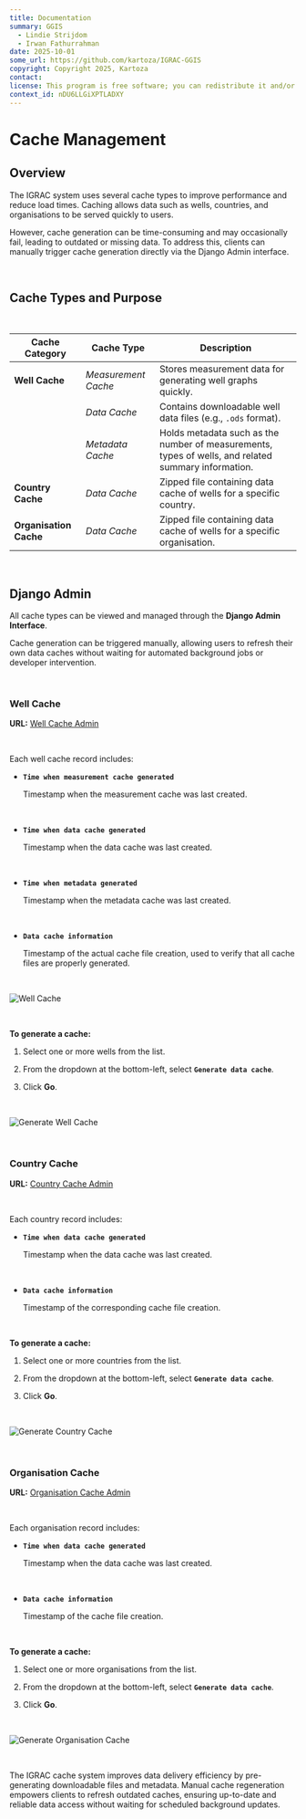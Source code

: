 ```yaml
---
title: Documentation
summary: GGIS
  - Lindie Strijdom
  - Irwan Fathurrahman
date: 2025-10-01
some_url: https://github.com/kartoza/IGRAC-GGIS
copyright: Copyright 2025, Kartoza
contact:
license: This program is free software; you can redistribute it and/or modify it under the terms of the GNU Affero General Public License as published by the Free Software Foundation; either version 3 of the License, or (at your option) any later version.
context_id: nDU6LLGiXPTLADXY
---
```


# Cache Management

## Overview

The IGRAC system uses several cache types to improve performance and reduce load times. Caching allows data such as wells, countries, and organisations to be served quickly to users.

However, cache generation can be time-consuming and may occasionally fail, leading to outdated or missing data. To address this, clients can manually trigger cache generation directly via the Django Admin interface.

<br>

## Cache Types and Purpose

<br>

| **Cache Category**     | **Cache Type**        | **Description**                                                                                     |
| ---------------------- | --------------------- | --------------------------------------------------------------------------------------------------- |
| **Well Cache**         | *Measurement Cache* | Stores measurement data for generating well graphs quickly.                                         |
|                        | *Data Cache*        | Contains downloadable well data files (e.g., `.ods` format).                                        |
|                        | *Metadata Cache*    | Holds metadata such as the number of measurements, types of wells, and related summary information. |
| **Country Cache**      | *Data Cache*        | Zipped file containing data cache of wells for a specific country.                                  |
| **Organisation Cache** | *Data Cache*        | Zipped file containing data cache of wells for a specific organisation.                             |

<br>

## Django Admin

All cache types can be viewed and managed through the **Django Admin Interface**.

Cache generation can be triggered manually, allowing users to refresh their own data caches without waiting for automated background jobs or developer intervention.

<br>

### Well Cache

**URL:** [Well Cache Admin](https://ggis.un-igrac.org/en-us/admin/gwml2/wellcacheindicator/)

<br>

Each well cache record includes:

- **`Time when measurement cache generated`**
    
    Timestamp when the measurement cache was last created.

    <br>

- **`Time when data cache generated`**

    Timestamp when the data cache was last created.

    <br>

- **`Time when metadata generated`**

    Timestamp when the metadata cache was last created.

    <br>

- **`Data cache information`**

    Timestamp of the actual cache file creation, used to verify that all cache files are properly generated.

<br>

![Well Cache](./img/cache/cache-1.png)

<br>

**To generate a cache:**

1. Select one or more wells from the list.

2. From the dropdown at the bottom-left, select **`Generate data cache`**.

3. Click **Go**.

<br>

![Generate Well Cache](./img/cache/cache-2.png)

<br>

### Country Cache

**URL:** [Country Cache Admin](https://ggis.un-igrac.org/en-us/admin/gwml2/country/)

<br>

Each country record includes:

- **`Time when data cache generated`**
    
    Timestamp when the data cache was last created.

    <br>

- **`Data cache information`**

    Timestamp of the corresponding cache file creation.

<br>

**To generate a cache:**

1. Select one or more countries from the list.

2. From the dropdown at the bottom-left, select **`Generate data cache`**.

3. Click **Go**.

<br>

![Generate Country Cache](./img/cache/cache-3.png)

<br>

### Organisation Cache

**URL:** [Organisation Cache Admin](https://ggis.un-igrac.org/en-us/admin/gwml2/country/)

<br>

Each organisation record includes:

- **`Time when data cache generated`**
    
    Timestamp when the data cache was last created.

    <br>

- **`Data cache information`**

    Timestamp of the cache file creation.

<br>

**To generate a cache:**

1. Select one or more organisations from the list.

2. From the dropdown at the bottom-left, select **`Generate data cache`**.

3. Click **Go**.

<br>

![Generate Organisation Cache](./img/cache/cache-4.png)

<br>

The IGRAC cache system improves data delivery efficiency by pre-generating downloadable files and metadata. Manual cache regeneration empowers clients to refresh outdated caches, ensuring up-to-date and reliable data access without waiting for scheduled background updates.

<br>
